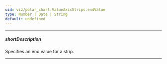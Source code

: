 ```yaml
---
uid: viz/polar_chart:ValueAxisStrips.endValue
type: Number | Date | String
default: undefined
---
```

---
##### shortDescription
Specifies an end value for a strip.

---
